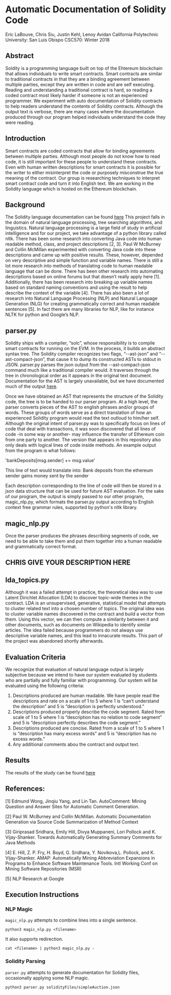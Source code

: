 # Automatic Documentation of Solidity Code
Eric LaBouve, Chris Siu, Justin Kehl, Lenoy Avidan
California Polytechnic University: San Luis Obispo
CSC570: Winter 2018

## Abstract
Soldity is a programming language built on top of the Ehtereum blockchain that allows individuals to write smart contracts. Smart contracts are similar to traditional contracts in that they are a binding agreement between multiple parties, except they are written in code and are self executing. Reading and understanding a traditional contract is hard, so reading a coded contract most likely harder if someone is not an experienced programmer. We experiment with auto documentation of Solidity contracts to help readers understand the contents of Solidity contracts. Although the output text is verbose, there are many cases where the documentation produced through our program helped individuals understand the code they were reading.

## Introduction
Smart contracts are coded contracts that allow for binding agreements between multiple parties. Although most people do not know how to read code, it is still important for these people to understand these contracts. Even with human written descriptions for smart contracts it is possible for the writer to either misinterpret the code or purposely misconstrue the true meaning of the contract. Our group is researching techniques to interpret smart contract code and turn it into English text. We are working in the Solidity language which is hosted on the Ethereum blockchain.

## Background
The Solidity language documentation can be found [here](https://solidity.readthedocs.io/en/v0.4.21/)
This project falls in the domain of natural language processing, tree searching algorithms, and linguistics. Natural language processing is a large field of study in artificial intelligence and for our project, we take advantage of a python library called nltk. 
There has been some research into converting Java code into human readable method, class, and project descriptions [2, 3]. Paul W McBurney and Collin McMillan experimented with converting Java code into these descriptions and came up with positive results. These, however, depended on very descriptive and simple function and variable names. There is still a lot more research into methods of translating code to human readable language that can be done. There has been other research into automating descriptions based on online forums but that doesn’t really apply here [1]. Additionally, there has been research into breaking up variable names based on standard naming conventions and using the result to help describe the context of the variable [4]. There has also been a lot of research into Natural Language Processing (NLP) and Natural Language Generation (NLG) for creating grammatically correct and human readable sentences [5]. In fact there are many libraries for NLP, like for instance NLTK for python and Google’s NLP.

## parser.py
Solidity ships with a compiler, “solc”, whose responsibility is to compile smart contracts for running on the EVM. In the process, it builds an abstract syntax tree. The Solidity compiler recognizes two flags, “--ast-json” and “--ast-compact-json”, that cause it to dump its constructed ASTs to stdout in JSON. parser.py parses the json output from the --ast-compact-json command much like a traditional compiler would. It traverses through the tree in chronological order as it appears in the original text document. Documentation for the AST is largely unavailable, but we have documented much of the output [here](https://docs.google.com/document/d/1wZMqwrWrSe-UF3FvPnBO2lryz99_jbrpjYckSAb1qhU/edit?usp=sharing).

Once we have obtained an AST that represents the structure of the Solidity code, the tree is to be handed to our parser program. At a high level, the parser converts pieces of the AST to english phrases and/or groups of words. These groups of words serve as a direct translation of how an experienced Solidity program would read the text outloud to him/her self. Although the original intent of parser.py was to specifically focus on lines of code that deal with transactions, it was soon discovered that all lines of code -in some way or another- may influence the transfer of Ethereum coin from one party to another. The version that appears in this repository also only deals with logical lines of code inside methods. An example output from the program is what follows: 

'bankDeposits[msg.sender] += msg.value'

This line of text would translate into: Bank deposits from the ethereum sender gains money sent by the sender

Each description corresponding to the line of code will then be stored in a json data structure that can be used for future AST evaluation. For the sake of our program, the output is simply passed to our other program, magic_nlp.py, which formats the parser.py output according to English context free grammar rules, supported by python's nltk library.

## magic_nlp.py
Once the parser produces the phrases describing segments of code, we need to be able to take them and put them together into a human readable and grammatically correct format. 

## CHRIS GIVE YOUR DESCRIPTION HERE

## lda_topics.py
Although it was a failed attempt in practice, the theoretical idea was to use Latent Dirichlet Allocation (LDA) to discover topic-wide themes in the contract. LDA is an unsupervised, generative, statistical model that attempts to cluster related text into a chosen number of topics. The original idea was to cluster variable names discovered in the contract and build a vector from them. Using this vector, we can then compute a similarity between it and other documents, such as documents on Wikipedia to identify similar articles. The idea failed because programmers do not always use descriptive variable names, and this lead to innacurate results. This part of the project was abandoned shortly afterwards.

## Evaluation Criteria
We recognize that evaluation of natural language output is largely subjective because we intend to have our system evaluated by students who are partially and fully familiar with programming. Our system will be evaluated using the following criteria:
1. Descriptions produced are human readable. We have people read the descriptions and rate on a scale of 1 to 5 where 1 is “can’t understand the description” and 5 is “description is perfectly understood.”
2. Descriptions produced properly describe the code segment. Rated from scale of 1 to 5 where 1 is “description has no relation to code segment” and 5 is “description perfectly describes the code segment.”
3. Descriptions produced are concise. Rated from a scale of 1 to 5 where 1 is “description has many excess words” and 5 is “description has no excess words.”
4. Any additional comments abou the contract and output text.


## Results
The results of the study can be found [here](https://docs.google.com/spreadsheets/d/16RqYyBzWThm0wHQeoIkOsBNGLkTVI0JxwzLF7e5nnUI/edit?usp=sharing)

## References:
[1] Edmund Wong, Jinqiu Yang, and Lin Tan. AutoComment: Mining Question and Answer Sites for Automatic Comment Generation. 

[2] Paul W. McBurney and Collin McMillan. Automatic Documentation Generation via Source Code Summarization of Method Context

[3] Giriprasad Sridhara, Emily Hill, Divya Muppaneni, Lori Pollock and K. Vijay-Shanker. Towards Automatically Generating Summary Comments for Java Methods

[4] E. Hill, Z. P. Fry, H. Boyd, G. Sridhara, Y. Novikova,L. Pollock, and K. Vijay-Shanker. AMAP: Automatically Mining Abbreviation Expansions in Programs to Enhance Software Maintenance Tools. Intl Working Conf on Mining Software Repositories (MSR)

[5] NLP Research at Google


## Execution Instructions
### NLP Magic

`magic_nlp.py` attempts to combine lines into a single sentence.

`python3 magic_nlp.py <filename>`

It also supports redirection.

`cat <filename> | python3 magic_nlp.py -`

### Solidity Parsing

`parser.py` attempts to generate documentation for Solidity files, occasionally applying some NLP magic. 

`python3 parser.py solidityFiles/simpleAuction.json`
